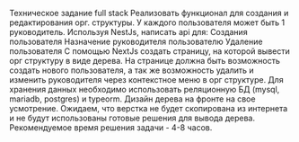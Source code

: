 Техническое задание full stack
Реализовать функционал для создания и редактирования орг. структуры.
У каждого пользователя может быть 1 руководитель.
Используя NestJs, написать api для:
Создания пользователя
Назначение руководителя пользователю
Удаление пользователя
С помощью NextJs создать страницу, на которой вывести орг структуру в виде дерева.
На странице должна быть возможность создать нового пользователя, а так же возможность удалить и изменить руководителя через контекстное меню в орг структуре.
Для хранения данных необходимо использовать реляционную БД (mysql, mariadb, postgres) и typeorm.
Дизайн дерева на фронте на свое усмотрение.
Ожидаем, что верстка не будет скопирована из интернета и не будут использованы готовые решения для вывода дерева.
Рекомендуемое время решения задачи - 4-8 часов.
